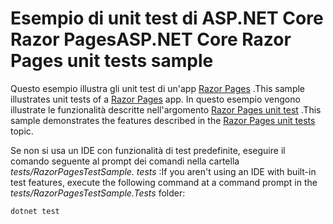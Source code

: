 # <a name="aspnet-core-razor-pages-unit-tests-sample"></a><span data-ttu-id="08413-101">Esempio di unit test di ASP.NET Core Razor Pages</span><span class="sxs-lookup"><span data-stu-id="08413-101">ASP.NET Core Razor Pages unit tests sample</span></span>

<span data-ttu-id="08413-102">Questo esempio illustra gli unit test di un'app [Razor Pages](https://docs.microsoft.com/aspnet/core/mvc/razor-pages) .</span><span class="sxs-lookup"><span data-stu-id="08413-102">This sample illustrates unit tests of a [Razor Pages](https://docs.microsoft.com/aspnet/core/mvc/razor-pages) app.</span></span> <span data-ttu-id="08413-103">In questo esempio vengono illustrate le funzionalità descritte nell'argomento [Razor Pages unit test](https://docs.microsoft.com/aspnet/core/test/razor-pages-tests) .</span><span class="sxs-lookup"><span data-stu-id="08413-103">This sample demonstrates the features described in the [Razor Pages unit tests](https://docs.microsoft.com/aspnet/core/test/razor-pages-tests) topic.</span></span>

<span data-ttu-id="08413-104">Se non si usa un IDE con funzionalità di test predefinite, eseguire il comando seguente al prompt dei comandi nella cartella *tests/RazorPagesTestSample. tests* :</span><span class="sxs-lookup"><span data-stu-id="08413-104">If you aren't using an IDE with built-in test features, execute the following command at a command prompt in the *tests/RazorPagesTestSample.Tests* folder:</span></span>

```console
dotnet test
```
